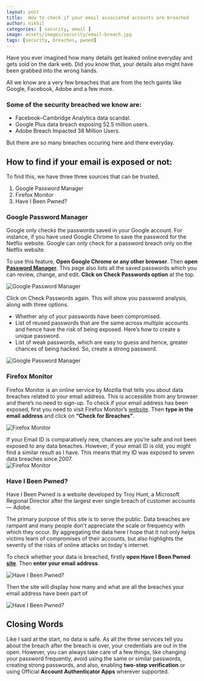 ```yaml
---
layout: post
title:  How to check if your email associated accounts are breached
author: nikhil
categories: [ security, email ]
image: assets/images/security/email-breach.jpg
tags: [security, breaches, pwned]
---
```


Have you ever imagined how many details get leaked online everyday and gets sold on the dark web. Did you know that, your details also might have been grabbed into the wrong hands.

All we know are a very few breaches that are from the tech gaints like Google, Facebook, Adobe and a few more.  

### Some of the security breached we know are:  
+ Facebook–Cambridge Analytica data scandal.  
+ Google Plus data breach exposing 52.5 million users.  
+ Adobe Breach Impacted 38 Million Users.  

But there are so many breaches occuring here and there everyday.

## How to find if your email is exposed or not:

To find this, we have three three sources that can be trusted.
1. Google Password Manager  
2. Firefox Monitor  
3. Have I Been Pwned?  

### Google Password Manager  

Google only checks the passwords saved in your Google account. For instance, if you have used Google Chrome to save the password for the Netflix website. Google can only check for a password breach only on the Netflix website.

To use this feature, **Open Google Chrome or any other browser**. Then **open <a href="https://passwords.google.com/" target="_blank">Password Manager</a>**.  This page also lists all the saved passwords which you can review, change, and edit. **Click on Check Passwords option** at the top.  

<img src="{{ site.baseurl }}/assets/images/security/google-password-check-click.jpg" alt="Google Password Manager" title="Google Password Manager" />

Click on Check Passwords again. This will show you password analysis, along with three options.

* Whether any of your passwords have been compromised.  
* List of reused passwords that are the same across multiple accounts and hence have the risk of being exposed. Here’s how to create a unique password.  
* List of weak passwords, which are easy to guess and hence, greater chances of being hacked. So, create a strong password.   

<img src="{{ site.baseurl }}/assets/images/security/google-password-check.jpg" alt="Google Password Manager" title="Google Password Manager" />

### Firefox Monitor  

Firefox Monitor is an online service by Mozilla that tells you about data breaches related to your email address. This is accessible from any browser and there’s no need to sign-up. To check if your email address has been exposed, first you need to visit Firefox Monitor’s <a href="https://monitor.firefox.com/" target="_blank">website</a>. Then **type in the email address** and click on **“Check for Breaches”**.   

<img src="{{ site.baseurl }}/assets/images/security/firefox-password-check-click.jpg" alt="Firefox Monitor" title="Firefox Monitor" />

If your Email ID is comparatively new, chances are you’re safe and not been exposed to any data breaches. However, if your email ID is old, you might find a similar result as I have. This means that my ID was exposed to seven data breaches since 2007.  
<img src="{{ site.baseurl }}/assets/images/security/firefox-password-check.jpg" alt="Firefox Monitor" title="Firefox Monitor" />


### Have I Been Pwned?

Have I Been Pwned is a website developed by Troy Hunt, a Microsoft Regional Director after the largest ever single breach of customer accounts — Adobe. 

The primary purpose of this site is to serve the public. Data breaches are rampant and many people don't appreciate the scale or frequency with which they occur. By aggregating the data here I hope that it not only helps victims learn of compromises of their accounts, but also highlights the severity of the risks of online attacks on today's internet.

To check whether your data is breached, firstly **open Have I Been Pwned <a href="https://haveibeenpwned.com/" target="_blank">site</a>**. Then **enter your email address**.  

<img src="{{ site.baseurl }}/assets/images/security/hibp-password-check-click.jpg" alt="Have I Been Pwned?" title="Have I Been Pwned?">

Then the site will display how many and what are all the breaches your email address have been part of 

<img src="{{ site.baseurl }}/assets/images/security/hibp-password-check.jpg" alt="Have I Been Pwned?" title="Have I Been Pwned?">

## Closing Words  
Like I said at the start, no data is safe. As all the three services tell you about the breach after the breach is over, your credentials are out in the open. However, you can always take care of a few things, like changing your password frequently, avoid using the same or similar passwords, creating strong passwords, and also, enabling **two-step verification** or using Official **Account Authenticator Apps** wherever supported.
